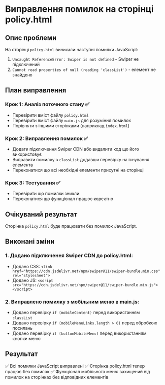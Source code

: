 # Виправлення помилок на сторінці policy.html

## Опис проблеми
На сторінці `policy.html` виникали наступні помилки JavaScript:
1. `Uncaught ReferenceError: Swiper is not defined` - Swiper не підключений
2. `Cannot read properties of null (reading 'classList')` - елемент не знайдено

## План виправлення

### Крок 1: Аналіз поточного стану ✅
- Перевірити вміст файлу `policy.html`
- Перевірити вміст файлу `main.js` для розуміння помилок
- Порівняти з іншими сторінками (наприклад `index.html`)

### Крок 2: Виправлення помилок ✅
- Додати підключення Swiper CDN або видалити код що його використовує
- Виправити помилку з `classList` додавши перевірку на існування елемента
- Переконатися що всі необхідні елементи присутні на сторінці

### Крок 3: Тестування ✅
- Перевірити що помилки зникли
- Переконатися що функціонал працює коректно

## Очікуваний результат
Сторінка `policy.html` буде працювати без помилок JavaScript.

## Виконані зміни

### 1. Додано підключення Swiper CDN до policy.html:
- Додано CSS: `<link href="https://cdn.jsdelivr.net/npm/swiper@11/swiper-bundle.min.css" rel="stylesheet">`
- Додано JS: `<script src="https://cdn.jsdelivr.net/npm/swiper@11/swiper-bundle.min.js"></script>`

### 2. Виправлено помилку з мобільним меню в main.js:
- Додано перевірку `if (mobileContent)` перед використанням `classList`
- Додано перевірку `if (mobileMenuLinks.length > 0)` перед обробкою посилань
- Додано перевірку `if (buttonMobileMenu)` перед використанням кнопки меню

## Результат
✅ Всі помилки JavaScript виправлені
✅ Сторінка policy.html тепер працює без помилок
✅ Функціонал мобільного меню захищений від помилок на сторінках без відповідних елементів
